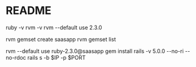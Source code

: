# README

ruby -v
rvm -v
rvm --default use 2.3.0

rvm gemset create saasapp
rvm gemset list

rvm --default use ruby-2.3.0@saasapp
gem install rails -v 5.0.0 --no-ri --no-rdoc
rails s -b $IP -p $PORT